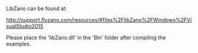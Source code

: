 LibZano can be found at:

http://support.flyzano.com/resources/#files%2FlibZano%2FWindows%2FVisualStudio2015

Please place the 'libZano.dll' in the 'Bin' folder after compiling the examples.